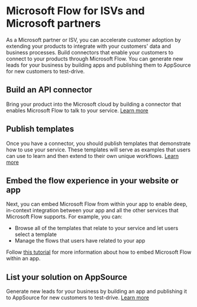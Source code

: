 <properties
   pageTitle="Microsoft Flow for ISVs and Microsoft partners | Microsoft Flow"
   description="An introduction for ISVs and Microsoft partners to leveraging Microsoft Flow."
   services=""
   suite="flow"
   documentationCenter="na"
   authors="mgblythe"
   manager="anneta"
   editor=""
   tags=""/>

<tags
   ms.service="flow"
   ms.devlang="na"
   ms.topic="article"
   ms.tgt_pltfrm="na"
   ms.workload="na"
   ms.date="05/01/2017"
   ms.author="mblythe"/>

# Microsoft Flow for ISVs and Microsoft partners

As a Microsoft partner or ISV, you can accelerate customer adoption by extending your products to integrate with your customers' data and business processes. Build connectors that enable your customers to connect to your products through Microsoft Flow. You can generate new leads for your business by building apps and publishing them to AppSource for new customers to test-drive.

## Build an API connector

Bring your product into the Microsoft cloud by building a connector that enables Microsoft Flow to talk to your service. [Learn more](api-connector-overview.md)

## Publish templates

Once you have a connector, you should publish templates that demonstrate how to use your service. These templates will serve as examples that users can use to learn and then extend to their own unique workflows. [Learn more](publish-a-template.md)

## Embed the flow experience in your website or app ##
Next, you can embed Microsoft Flow from within your app to enable deep, in-context integration between your app and all the other services that Microsoft Flow supports. For example, you can:

- Browse all of the templates that relate to your service and let users select a template
- Manage the flows that users have related to your app

Follow [this tutorial](embed-flow-dev.md) for more information about how to embed Microsoft Flow within an app.

## List your solution on AppSource

Generate new leads for your business by building an app and publishing it to AppSource for new customers to test-drive. [Learn more](dev-appsource-test-drive.md)
